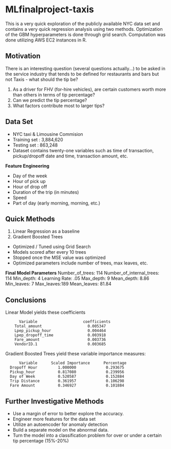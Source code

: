 # MLfinalproject-taxis

This is a very quick exploration of the publicly available NYC data set and contains a very quick regression analysis using two methods. Optimization of the GBM hyperparameters is done through grid search. Computation was done utilizing AWS EC2 instances in R.

## Motivation

There is an interesting question (several questions actually...) to be asked in the service industry that tends to be defined for restaurants and bars but not Taxis - what should the tip be?

1. As a driver for FHV (for-hire vehicles), are certain customers worth more than others in terms of tip percentage?
2. Can we predict the tip percentage? 
3. What factors contribute most to larger tips?

## Data Set

* NYC taxi & Limousine Commision 
* Training set : 3,884,620
* Testing set : 863,248
* Dataset contains twenty-one variables such as time of transaction, pickup/dropoff date and time, transaction amount, etc.

**Feature  Engineering**
* Day of the week  
* Hour of pick up 
* Hour of drop off
* Duration of the trip (in minutes) 
* Speed 
* Part of day (early morning, morning, etc.) 

## Quick Methods
1. Linear Regression as a baseline
2. Gradient Boosted Trees 
  * Optimized / Tuned using Grid Search 
  * Models scored after every 10 trees
  * Stopped once the MSE value was optimized
  * Optimized parameters include number of trees, max leaves, etc.

**Final Model Parameters**
Number_of_trees: 114 
Number_of_internal_trees: 114
Min_depth: 4
Learning Rate: .05
Max_depth: 9
Mean_depth: 8.86
Min_leaves: 7
Max_leaves:189
Mean_leaves: 81.84

## Conclusions
Linear Model yields these coefficients

          Variable                    coefficients 
        Total_amount                    0.005347
        Lpep_pickup_hour                0.004464
        Lpep_dropoff_time               0.003918
        Fare_amount                     0.003736
        VendorID.1                      0.003685

Gradient Boosted Trees yield these variable importance measures:

          Variable      Scaled Importance      Percentage
      Dropoff Hour         1.000000             0.293675
      Pickup_hour          0.817080             0.239956
      Day of Week          0.520587             0.152884
      Trip Distance        0.361957             0.106298
      Fare Amount          0.346927             0.101884

## Further Investigative Methods

* Use a margin of error to better explore the accuracy. 
* Engineer more features for the data set
* Utilize an autoencoder for anomaly detection 
* Build a separate model on the abnormal  data. 
* Turn the model into a classification problem for over or under a certain tip percentage (15%-20%)

